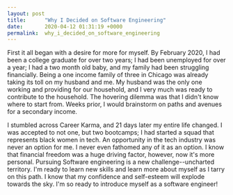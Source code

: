 ```yaml
---
layout: post
title:      "Why I Decided on Software Engineering"
date:       2020-04-12 01:31:19 +0000
permalink:  why_i_decided_on_software_engineering
---
```



First it all began with a desire for more for myself. By February 2020, I had been a college graduate for over two years; I had been unemployed for over a year; I had a two month old baby, and my family had been struggling financially. Being a one income family of three in Chicago was already taking its toll on my husband and me. My husband was the only one working and providing for our household, and I very much was ready to contribute to the household. The hovering dilemma was that I didn't know where to start from. Weeks prior, I would brainstorm on paths and avenues for a secondary income.

I stumbled across Career Karma, and 21 days later my entire life changed. I was accepted to not one, but two bootcamps; I had started a squad that represents black women in tech. An opportunity in the tech industry was never an option for me. I never even fathomed any of it as an option. I know that financial freedom was a huge driving factor, however, now it's more personal. Pursuing Software engineering is a new challenge--uncharted territory. I'm ready to learn new skills and learn more about myself as I tarry on this path. I know that my confidence and self-esteem will explode towards the sky. I'm so ready to introduce myself as a software engineer!
